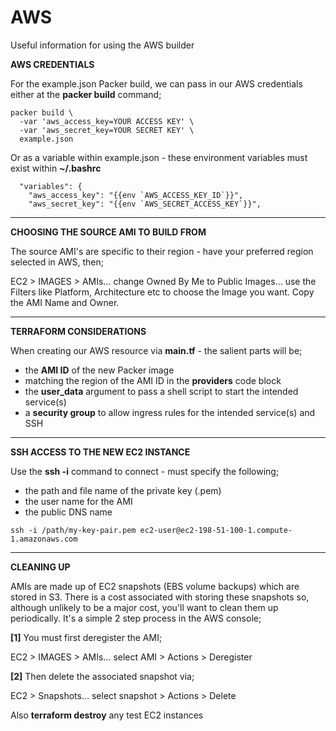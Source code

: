# AWS
Useful information for using the AWS builder

**AWS CREDENTIALS**

For the example.json Packer build, we can pass in our AWS credentials either at the **packer build** command;

```
packer build \
  -var 'aws_access_key=YOUR ACCESS KEY' \
  -var 'aws_secret_key=YOUR SECRET KEY' \
  example.json
```

Or as a variable within example.json - these environment variables must exist within **~/.bashrc**

```
  "variables": {
    "aws_access_key": "{{env `AWS_ACCESS_KEY_ID`}}",
    "aws_secret_key": "{{env `AWS_SECRET_ACCESS_KEY`}}",
``` 

___

**CHOOSING THE SOURCE AMI TO BUILD FROM**

The source AMI's are specific to their region - have your preferred region selected in AWS, then;

EC2 > IMAGES > AMIs... change Owned By Me to Public Images... use the Filters like Platform, Architecture etc to choose the Image you want. Copy the AMI Name and Owner.

___

**TERRAFORM CONSIDERATIONS**

When creating our AWS resource via **main.tf** - the salient parts will be;

- the **AMI ID** of the new Packer image
- matching the region of the AMI ID in the **providers** code block
- the **user_data** argument to pass a shell script to start the intended service(s)
- a **security group** to allow ingress rules for the intended service(s) and SSH

___

**SSH ACCESS TO THE NEW EC2 INSTANCE**

Use the **ssh -i** command to connect - must specify the following;

- the path and file name of the private key (.pem)
- the user name for the AMI
- the public DNS name

```
ssh -i /path/my-key-pair.pem ec2-user@ec2-198-51-100-1.compute-1.amazonaws.com
```

___

**CLEANING UP**

AMIs are made up of EC2 snapshots (EBS volume backups) which are stored in S3. There is a cost associated with storing these snapshots so, although unlikely to be a major cost, you'll want to clean them up periodically. It's a simple 2 step process in the AWS console;

**[1]** You must first deregister the AMI;

EC2 > IMAGES > AMIs... select AMI > Actions > Deregister

**[2]** Then delete the associated snapshot via;

EC2 > Snapshots... select snapshot > Actions > Delete

Also **terraform destroy** any test EC2 instances
